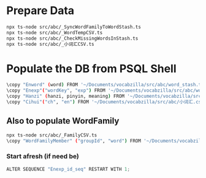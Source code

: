 # Prepare Data

```sh
npx ts-node src/abc/_SyncWordFamilyToWordStash.ts
npx ts-node src/abc/_WordTempCSV.ts
npx ts-node src/abc/_CheckMissingWordsInStash.ts
npx ts-node src/abc/_小词汇CSV.ts
```

# Populate the DB from PSQL Shell

```sh
\copy "Enword" (word) FROM '~/Documents/vocabzilla/src/abc/word_stash.txt' WITH (FORMAT TEXT);
\copy "Enexp"("wordKey", "exp") FROM '~/Documents/vocabzilla/src/abc/word_temp.csv' DELIMITER ',' CSV HEADER;
\copy "Hanzi" (hanzi, pinyin, meaning) FROM '~/Documents/vocabzilla/src/abc/汉字表.csv' DELIMITER ',' CSV HEADER;
\copy "Cihui"("ch", "en") FROM '~/Documents/vocabzilla/src/abc/小词汇.csv' DELIMITER ',' CSV HEADER;
```

## Also to populate WordFamily

```sh
npx ts-node src/abc/_FamilyCSV.ts
\copy "WordFamilyMember" ("groupId", "word") FROM '~/Documents/vocabzilla/src/abc/word_family_members.csv' DELIMITER ',' CSV HEADER;
```

### Start afresh (if need be)

```ts
ALTER SEQUENCE "Enexp_id_seq" RESTART WITH 1;
```
